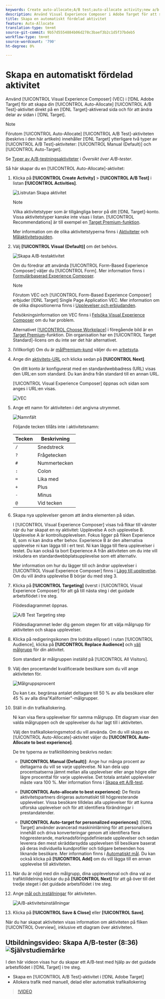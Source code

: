 ```yaml
---
keywords: Create auto-allocate;A/B test;auto-allocate activity;new a/b activity;auto allocate;auto-allocate to best experience;allocate
description: Använd Visual Experience Composer i Adobe Target för att skapa A/B Test-aktiviteten automatiskt direkt på en Target-aktiverad sida och för att ändra delar av sidan i Target.
title: Skapa en automatiskt fördelad aktivitet
feature: Auto-Allocate
translation-type: tm+mt
source-git-commit: 9b57d5554884b06d278c3baef3b2c1d5f37bdeb5
workflow-type: tm+mt
source-wordcount: '790'
ht-degree: 0%

---
```



# Skapa en automatiskt fördelad aktivitet

Använd [!UICONTROL Visual Experience Composer] (VEC) i [!DNL Adobe Target] för att skapa din [!UICONTROL Auto-Allocate] [!UICONTROL A/B Test]-aktivitet direkt på en [!DNL Target]-aktiverad sida och för att ändra delar av sidan i [!DNL Target].

>[!NOTE]
>
>Förutom [!UICONTROL Auto-Allocate] [!UICONTROL A/B Test]-aktiviteten (beskrivs i den här artikeln) innehåller [!DNL Target] ytterligare två typer av [!UICONTROL A/B Test]-aktiviteter: [!UICONTROL Manual (Default)] och [!UICONTROL Auto-Target].
>
>Se [Typer av A/B-testningsaktiviteter](/help/c-activities/t-test-ab/test-ab.md#types) i *Översikt över A/B-tester*.

Så här skapar du en [!UICONTROL Auto-Allocate]-aktivitet:

1. Klicka på **[!UICONTROL Create Activity]** > **[!UICONTROL A/B Test]** i listan **[!UICONTROL Activities]**.

   ![Listrutan Skapa aktivitet](/help/c-activities/t-test-ab/t-test-create-ab/assets/ab_select-new.png)

   >[!NOTE]
   >
   >Vilka aktivitetstyper som är tillgängliga beror på ditt [!DNL Target]-konto. Vissa aktivitetstyper kanske inte visas i listan. [!UICONTROL Recommendations] är till exempel en [Target Premium-funktion](/help/c-intro/intro.md#premium).
   >
   >Mer information om de olika aktivitetstyperna finns i [Aktiviteter](/help/c-activities/activities.md) och [Målaktivitetsguiden](/help/c-activities/target-activities-guide.md).

1. Välj **[!UICONTROL Visual (Default)]** om det behövs.

   ![Skapa A/B-testaktivitet](/help/c-activities/t-test-ab/t-test-create-ab/assets/create-ab.png)

   Om du föredrar att använda [!UICONTROL Form-Based Experience Composer] väljer du [!UICONTROL Form]. Mer information finns i [Formulärbaserad Experience Composer](/help/c-experiences/form-experience-composer.md).

   >[!NOTE]
   >
   >Förutom VEC och [!UICONTROL Form-Based Experience Composer] erbjuder [!DNL Target] Single Page Application VEC. Mer information om de olika dispositionerna finns i [Upplevelser och erbjudanden](/help/c-experiences/experiences.md).
   >
   >Felsökningsinformation om VEC finns i [Felsöka Visual Experience Composer](/help/c-experiences/c-visual-experience-composer/r-troubleshoot-composer/troubleshoot-composer.md) om du har problem.
   >
   >Alternativet [[!UICONTROL Choose Workplace]](/help/administrating-target/c-user-management/property-channel/property-channel.md) i föregående bild är en [Target Premium](/help/c-intro/intro.md)-funktion. Din organisation har en [!UICONTROL Target Standard]-licens om du inte ser det här alternativet.

1. (Villkorligt) Om du är [målPremium-kund](/help/c-intro/intro.md#premium) väljer du en [arbetsyta](/help/administrating-target/c-user-management/property-channel/property-channel.md).

1. Ange din [aktivitets-URL](/help/c-activities/t-test-ab/t-test-create-ab/ab-activity-url.md) och klicka sedan på **[!UICONTROL Next]**.

   Om ditt konto är konfigurerat med en standardwebbadress (URL) visas den URL:en som standard. Du kan ändra från standard till en annan URL.

   [!UICONTROL Visual Experience Composer] öppnas och sidan som anges i URL:en visas.

   ![VEC](/help/c-activities/t-test-ab/t-test-create-ab/assets/vec-new.png)

1. Ange ett namn för aktiviteten i det angivna utrymmet.

   ![Namnfält](/help/c-activities/t-test-ab/t-test-create-ab/assets/ab_newname-new.png)

   Följande tecken tillåts inte i aktivitetsnamn:

   | Tecken | Beskrivning |
   |--- |--- |
   | `/` | Snedstreck |
   | `?` | Frågetecken |
   | `#` | Nummertecken |
   | `:` | Colon |
   | `=` | Lika med |
   | `+` | Plus |
   | `-` | Minus |
   | `@` | Vid tecken |

1. Skapa nya upplevelser genom att ändra elementen på sidan.

   I [!UICONTROL Visual Experience Composer] visas två flikar till vänster när du har skapat en ny aktivitet: Upplevelse A och upplevelse B. Upplevelse A är kontrollupplevelsen. Fokus ligger på fliken Experience B, som ni kan ändra efter behov. Experience B är den alternativa upplevelse ni kan lägga till i ert test. Ni kan lägga till flera upplevelser i testet. Du kan också ta bort Experience A från aktiviteten om du inte vill inkludera en standardwebbplatsupplevelse som ett alternativ.

   Mer information om hur du lägger till och ändrar upplevelser i [!UICONTROL Visual Experience Composer] finns i [Lägg till upplevelse](/help/c-activities/t-test-ab/t-test-create-ab/ab-add-experience.md). Om du vill ändra upplevelse B börjar du med steg 3.

1. Klicka på **[!UICONTROL Targeting]** överst i [!UICONTROL Visual Experience Composer] för att gå till nästa steg i det guidade arbetsflödet i tre steg.

   Flödesdiagrammet öppnas.

   ![A/B Test Targeting step](/help/c-activities/t-test-ab/t-test-create-ab/assets/ab_flow-new.png)

   Flödesdiagrammet leder dig genom stegen för att välja målgrupp för aktiviteten och skapa upplevelser.

1. Klicka på redigeringsikonen (tre lodräta ellipser) i rutan [!UICONTROL Audience], klicka på **[!UICONTROL Replace Audience]** och [välj målgrupp](/help/c-activities/t-test-ab/t-test-create-ab/ab-audience.md) för din aktivitet.

   Som standard är målgruppen inställd på [!UICONTROL All Visitors].

1. Välj den procentandel kvalificerade besökare som du vill ange aktiviteten för.

   ![Målgruppsprocent](/help/c-activities/t-test-ab/t-test-create-ab/assets/audperc-new.png)

   Du kan t.ex. begränsa antalet deltagare till 50 % av alla besökare eller 45 % av alla dina&quot;Kalifornier&quot;-målgrupper.

1. Ställ in din trafikallokering.

   Ni kan visa flera upplevelser för samma målgrupp. Ett diagram visar den valda målgruppen och de upplevelser du har lagt till i aktiviteten.

   Välj den trafikallokeringsmetod du vill använda. Om du vill skapa en [!UICONTROL Auto-Allocate]-aktivitet väljer du **[!UICONTROL Auto-Allocate to best experience]**.

   De tre typerna av trafiktilldelning beskrivs nedan:

   * **[!UICONTROL Manual (Default)]**: Ange hur många procent av deltagarna du vill se varje upplevelse. Ni kan dela upp procentsatserna jämnt mellan alla upplevelser eller ange högre eller lägre procenttal för varje upplevelse. Det totala antalet upplevelser måste vara 100 %. Mer information finns i [Skapa ett A/B-test](/help/c-activities/t-test-ab/t-test-create-ab/test-create-ab.md).

   * **[!UICONTROL Auto-allocate to best experience]**: De flesta aktivitetspartners dirigeras automatiskt till högpresterande upplevelser. Vissa besökare tilldelas alla upplevelser för att kunna utforska upplevelser och för att identifiera förändringar i prestandatender.

   * **[!UICONTROL Auto-target for personalized experiences]**:  [!DNL Target] använder avancerad maskininlärning för att personalisera innehåll och driva konverteringar genom att identifiera flera högpresterande, marknadsföringsdefinierade upplevelser och sedan leverera den mest skräddarsydda upplevelsen till besökare baserat på deras individuella kundprofiler och tidigare beteenden hos liknande besökare. Mer information finns i [Automatiskt mål](/help/c-activities/auto-target/auto-target-to-optimize.md).
   Du kan också klicka på **[!UICONTROL Add]** om du vill lägga till en annan upplevelse till aktiviteten.

1. När du är nöjd med din målgrupp, dina upplevelseval och dina val av trafiktilldelning klickar du på **[!UICONTROL Next]** för att gå över till det tredje steget i det guidade arbetsflödet i tre steg.

1. Ange [mål och inställningar](/help/c-activities/t-test-ab/t-test-create-ab/ab-goals-and-settings.md) för aktiviteten.

   ![A/B-aktivitetsinställningar](/help/c-activities/t-test-ab/t-test-create-ab/assets/ab_settings-new.png)

1. Klicka på **[!UICONTROL Save & Close]** eller **[!UICONTROL Save]**.

När du har skapat aktiviteten visas information om aktiviteten på fliken [!UICONTROL Overview], inklusive ett diagram över aktiviteten.

## Utbildningsvideo: Skapa A/B-tester (8:36) ![Självstudiemärke](/help/assets/tutorial.png)

I den här videon visas hur du skapar ett A/B-test med hjälp av det guidade arbetsflödet i [!DNL Target] i tre steg.

* Skapa en [!UICONTROL A/B Test]-aktivitet i [!DNL Adobe Target]
* Allokera trafik med manuell, delad eller automatisk trafikallokering

>[!VIDEO](https://video.tv.adobe.com/v/17391)